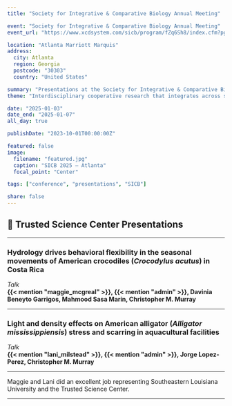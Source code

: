 ```yaml
---
title: "Society for Integrative & Comparative Biology Annual Meeting"

event: "Society for Integrative & Comparative Biology Annual Meeting"
event_url: "https://www.xcdsystem.com/sicb/program/fZq6Sh8/index.cfm?pgid=1962"

location: "Atlanta Marriott Marquis"
address:
  city: Atlanta
  region: Georgia
  postcode: "30303"
  country: "United States"

summary: "Presentations at the Society for Integrative & Comparative Biology Annual Meeting"
theme: "Interdisciplinary cooperative research that integrates across scales, and new models and methodologies to enhance research and education."

date: "2025-01-03"
date_end: "2025-01-07"
all_day: true

publishDate: "2023-10-01T00:00:00Z"

featured: false
image:
  filename: "featured.jpg"
  caption: "SICB 2025 — Atlanta"
  focal_point: "Center"

tags: ["conference", "presentations", "SICB"]

share: false
---
```


## 🧠 Trusted Science Center Presentations

---

### **Hydrology drives behavioral flexibility in the seasonal movements of American crocodiles (*Crocodylus acutus*) in Costa Rica**  
*Talk*  
**{{< mention "maggie_mcgreal" >}}, {{< mention "admin" >}}, Davinia Beneyto Garrigos, Mahmood Sasa Marin, Christopher M. Murray**

---

### **Light and density effects on American alligator (*Alligator mississippiensis*) stress and scarring in aquacultural facilities**  
*Talk*  
**{{< mention "lani_milstead" >}}, {{< mention "admin" >}}, Jorge Lopez-Perez, Christopher M. Murray**

---

Maggie and Lani did an excellent job representing Southeastern Louisiana University and the Trusted Science Center.

---